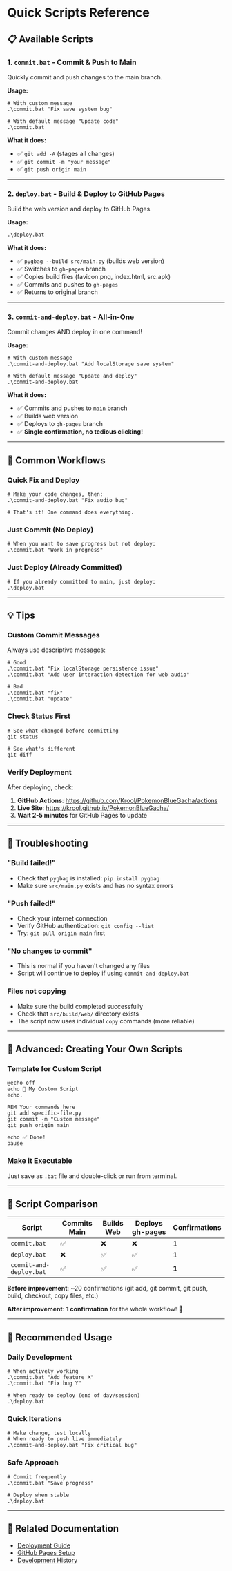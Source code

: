 # Quick Scripts Reference

## 📋 Available Scripts

### 1. `commit.bat` - Commit & Push to Main
Quickly commit and push changes to the main branch.

**Usage:**
```batch
# With custom message
.\commit.bat "Fix save system bug"

# With default message "Update code"
.\commit.bat
```

**What it does:**
- ✅ `git add -A` (stages all changes)
- ✅ `git commit -m "your message"`
- ✅ `git push origin main`

---

### 2. `deploy.bat` - Build & Deploy to GitHub Pages
Build the web version and deploy to GitHub Pages.

**Usage:**
```batch
.\deploy.bat
```

**What it does:**
- ✅ `pygbag --build src/main.py` (builds web version)
- ✅ Switches to `gh-pages` branch
- ✅ Copies build files (favicon.png, index.html, src.apk)
- ✅ Commits and pushes to `gh-pages`
- ✅ Returns to original branch

---

### 3. `commit-and-deploy.bat` - All-in-One
Commit changes AND deploy in one command!

**Usage:**
```batch
# With custom message
.\commit-and-deploy.bat "Add localStorage save system"

# With default message "Update and deploy"
.\commit-and-deploy.bat
```

**What it does:**
- ✅ Commits and pushes to `main` branch
- ✅ Builds web version
- ✅ Deploys to `gh-pages` branch
- ✅ **Single confirmation, no tedious clicking!**

---

## 🚀 Common Workflows

### Quick Fix and Deploy
```batch
# Make your code changes, then:
.\commit-and-deploy.bat "Fix audio bug"

# That's it! One command does everything.
```

### Just Commit (No Deploy)
```batch
# When you want to save progress but not deploy:
.\commit.bat "Work in progress"
```

### Just Deploy (Already Committed)
```batch
# If you already committed to main, just deploy:
.\deploy.bat
```

---

## 💡 Tips

### Custom Commit Messages
Always use descriptive messages:
```batch
# Good
.\commit.bat "Fix localStorage persistence issue"
.\commit.bat "Add user interaction detection for web audio"

# Bad
.\commit.bat "fix"
.\commit.bat "update"
```

### Check Status First
```batch
# See what changed before committing
git status

# See what's different
git diff
```

### Verify Deployment
After deploying, check:
1. **GitHub Actions**: https://github.com/Krool/PokemonBlueGacha/actions
2. **Live Site**: https://krool.github.io/PokemonBlueGacha/
3. **Wait 2-5 minutes** for GitHub Pages to update

---

## 🐛 Troubleshooting

### "Build failed!"
- Check that `pygbag` is installed: `pip install pygbag`
- Make sure `src/main.py` exists and has no syntax errors

### "Push failed!"
- Check your internet connection
- Verify GitHub authentication: `git config --list`
- Try: `git pull origin main` first

### "No changes to commit"
- This is normal if you haven't changed any files
- Script will continue to deploy if using `commit-and-deploy.bat`

### Files not copying
- Make sure the build completed successfully
- Check that `src/build/web/` directory exists
- The script now uses individual `copy` commands (more reliable)

---

## 🔧 Advanced: Creating Your Own Scripts

### Template for Custom Script
```batch
@echo off
echo 🚀 My Custom Script
echo.

REM Your commands here
git add specific-file.py
git commit -m "Custom message"
git push origin main

echo ✅ Done!
pause
```

### Make it Executable
Just save as `.bat` file and double-click or run from terminal.

---

## 📝 Script Comparison

| Script | Commits Main | Builds Web | Deploys gh-pages | Confirmations |
|--------|--------------|------------|------------------|---------------|
| `commit.bat` | ✅ | ❌ | ❌ | 1 |
| `deploy.bat` | ❌ | ✅ | ✅ | 1 |
| `commit-and-deploy.bat` | ✅ | ✅ | ✅ | **1** |

**Before improvement**: ~20 confirmations (git add, git commit, git push, build, checkout, copy files, etc.)

**After improvement**: **1 confirmation** for the whole workflow! 🎉

---

## 🎯 Recommended Usage

### Daily Development
```batch
# When actively working
.\commit.bat "Add feature X"
.\commit.bat "Fix bug Y"

# When ready to deploy (end of day/session)
.\deploy.bat
```

### Quick Iterations
```batch
# Make change, test locally
# When ready to push live immediately
.\commit-and-deploy.bat "Fix critical bug"
```

### Safe Approach
```batch
# Commit frequently
.\commit.bat "Save progress"

# Deploy when stable
.\deploy.bat
```

---

## 🔗 Related Documentation
- [Deployment Guide](WEB_DEPLOYMENT_GUIDE.md)
- [GitHub Pages Setup](README_WEB_DEPLOYMENT.md)
- [Development History](DEVELOPMENT_HISTORY.md)


